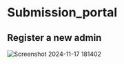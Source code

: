 # Submission_portal
## Register a new admin 
![Screenshot 2024-11-17 181402](https://github.com/user-attachments/assets/3e58e0f2-263e-4d9a-a42e-8b55f54876be)



